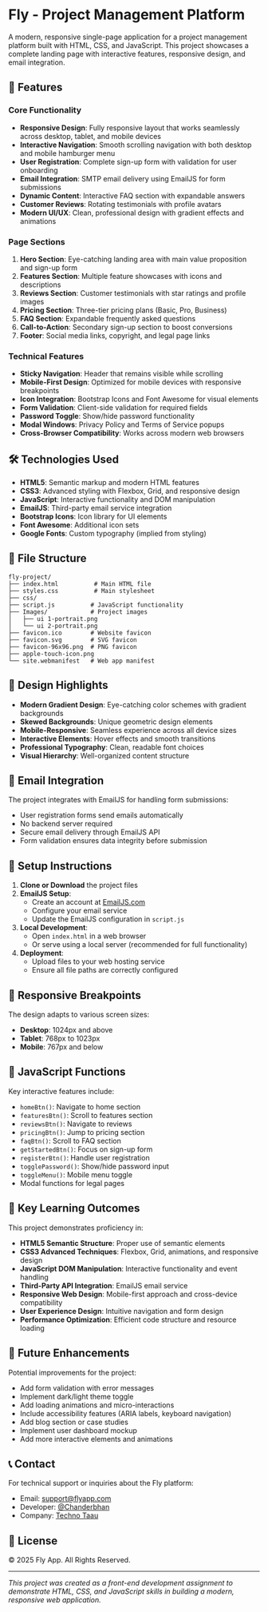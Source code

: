 # Fly - Project Management Platform

A modern, responsive single-page application for a project management platform built with HTML, CSS, and JavaScript. This project showcases a complete landing page with interactive features, responsive design, and email integration.

## 🚀 Features

### Core Functionality
- **Responsive Design**: Fully responsive layout that works seamlessly across desktop, tablet, and mobile devices
- **Interactive Navigation**: Smooth scrolling navigation with both desktop and mobile hamburger menu
- **User Registration**: Complete sign-up form with validation for user onboarding
- **Email Integration**: SMTP email delivery using EmailJS for form submissions
- **Dynamic Content**: Interactive FAQ section with expandable answers
- **Customer Reviews**: Rotating testimonials with profile avatars
- **Modern UI/UX**: Clean, professional design with gradient effects and animations

### Page Sections
1. **Hero Section**: Eye-catching landing area with main value proposition and sign-up form
2. **Features Section**: Multiple feature showcases with icons and descriptions
3. **Reviews Section**: Customer testimonials with star ratings and profile images
4. **Pricing Section**: Three-tier pricing plans (Basic, Pro, Business)
5. **FAQ Section**: Expandable frequently asked questions
6. **Call-to-Action**: Secondary sign-up section to boost conversions
7. **Footer**: Social media links, copyright, and legal page links

### Technical Features
- **Sticky Navigation**: Header that remains visible while scrolling
- **Mobile-First Design**: Optimized for mobile devices with responsive breakpoints
- **Icon Integration**: Bootstrap Icons and Font Awesome for visual elements
- **Form Validation**: Client-side validation for required fields
- **Password Toggle**: Show/hide password functionality
- **Modal Windows**: Privacy Policy and Terms of Service popups
- **Cross-Browser Compatibility**: Works across modern web browsers

## 🛠️ Technologies Used

- **HTML5**: Semantic markup and modern HTML features
- **CSS3**: Advanced styling with Flexbox, Grid, and responsive design
- **JavaScript**: Interactive functionality and DOM manipulation
- **EmailJS**: Third-party email service integration
- **Bootstrap Icons**: Icon library for UI elements
- **Font Awesome**: Additional icon sets
- **Google Fonts**: Custom typography (implied from styling)

## 📁 File Structure

```
fly-project/
├── index.html          # Main HTML file
├── styles.css          # Main stylesheet
├── css/
├── script.js          # JavaScript functionality
├── Images/            # Project images
│   ├── ui 1-portrait.png
│   └── ui 2-portrait.png
├── favicon.ico        # Website favicon
├── favicon.svg        # SVG favicon
├── favicon-96x96.png  # PNG favicon
├── apple-touch-icon.png
└── site.webmanifest   # Web app manifest
```

## 🎨 Design Highlights

- **Modern Gradient Design**: Eye-catching color schemes with gradient backgrounds
- **Skewed Backgrounds**: Unique geometric design elements
- **Mobile-Responsive**: Seamless experience across all device sizes
- **Interactive Elements**: Hover effects and smooth transitions
- **Professional Typography**: Clean, readable font choices
- **Visual Hierarchy**: Well-organized content structure

## 📧 Email Integration

The project integrates with EmailJS for handling form submissions:
- User registration forms send emails automatically
- No backend server required
- Secure email delivery through EmailJS API
- Form validation ensures data integrity before submission

## 🔧 Setup Instructions

1. **Clone or Download** the project files
2. **EmailJS Setup**:
   - Create an account at [EmailJS.com](https://www.emailjs.com/)
   - Configure your email service
   - Update the EmailJS configuration in `script.js`
3. **Local Development**:
   - Open `index.html` in a web browser
   - Or serve using a local server (recommended for full functionality)
4. **Deployment**:
   - Upload files to your web hosting service
   - Ensure all file paths are correctly configured

## 📱 Responsive Breakpoints

The design adapts to various screen sizes:
- **Desktop**: 1024px and above
- **Tablet**: 768px to 1023px
- **Mobile**: 767px and below

## 🎯 JavaScript Functions

Key interactive features include:
- `homeBtn()`: Navigate to home section
- `featuresBtn()`: Scroll to features section
- `reviewsBtn()`: Navigate to reviews
- `pricingBtn()`: Jump to pricing section
- `faqBtn()`: Scroll to FAQ section
- `getStartedBtn()`: Focus on sign-up form
- `registerBtn()`: Handle user registration
- `togglePassword()`: Show/hide password input
- `toggleMenu()`: Mobile menu toggle
- Modal functions for legal pages

## 🌟 Key Learning Outcomes

This project demonstrates proficiency in:
- **HTML5 Semantic Structure**: Proper use of semantic elements
- **CSS3 Advanced Techniques**: Flexbox, Grid, animations, and responsive design
- **JavaScript DOM Manipulation**: Interactive functionality and event handling
- **Third-Party API Integration**: EmailJS email service
- **Responsive Web Design**: Mobile-first approach and cross-device compatibility
- **User Experience Design**: Intuitive navigation and form design
- **Performance Optimization**: Efficient code structure and resource loading

## 🚀 Future Enhancements

Potential improvements for the project:
- Add form validation with error messages
- Implement dark/light theme toggle
- Add loading animations and micro-interactions
- Include accessibility features (ARIA labels, keyboard navigation)
- Add blog section or case studies
- Implement user dashboard mockup
- Add more interactive elements and animations

## 📞 Contact

For technical support or inquiries about the Fly platform:
- Email: support@flyapp.com
- Developer: [@Chanderbhan](https://www.instagram.com/chanderbhan_swami/)
- Company: [Techno Taau](https://www.technotaau.com/)

## 📄 License

© 2025 Fly App. All Rights Reserved.

---

*This project was created as a front-end development assignment to demonstrate HTML, CSS, and JavaScript skills in building a modern, responsive web application.*